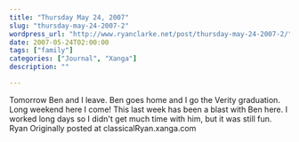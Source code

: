 ```yaml
---
title: "Thursday May 24, 2007"
slug: "thursday-may-24-2007-2"
wordpress_url: "http://www.ryanclarke.net/post/thursday-may-24-2007-2/"
date: 2007-05-24T02:00:00
tags: ["family"]
categories: ["Journal", "Xanga"]
description: ""

---
```


Tomorrow Ben and I leave. Ben goes home and I go the Verity graduation. Long weekend here I come!
This last week has been a blast with Ben here. I worked long days so I didn't get much time with him, but it was still fun.
Ryan
Originally posted at classicalRyan.xanga.com
